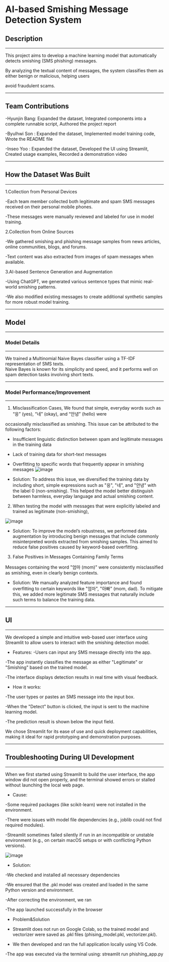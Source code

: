 # AI-based Smishing Message Detection System

## Description
---

This project aims to develop a machine learning model that automatically detects smishing (SMS phishing) messages. 

By analyzing the textual content of messages, the system classifies them as either benign or malicious, helping users 

avoid fraudulent scams.

---

## Team Contributions
-Hyunjin Bang: Expanded the dataset, Integrated components into a complete runnable script, Authored the project report

-Byulhwi Son : Expanded the dataset, Implemented model training code, Wrote the README file 

-Inseo Yoo   : Expanded the dataset, Developed the UI using Streamlit, Created usage examples, Recorded a demonstration video

---
## How the Dataset Was Built
---

1.Collection from Personal Devices

-Each team member collected both legitimate and spam SMS messages received on their personal mobile phones. 

-These messages were manually reviewed and labeled for use in model training.

2.Collection from Online Sources

-We gathered smishing and phishing message samples from news articles, online communities, blogs, and forums.

-Text content was also extracted from images of spam messages when available.

3.AI-based Sentence Generation and Augmentation

-Using ChatGPT, we generated various sentence types that mimic real-world smishing patterns.

-We also modified existing messages to create additional synthetic samples for more robust model training.

---

##  Model
---

### Model Details
---

We trained a Multinomial Naive Bayes classifier using a TF-IDF representation of SMS texts.  
Naive Bayes is known for its simplicity and speed, and it performs well on spam detection tasks involving short texts.

---

### Model Performance/Improvement
---
1.  Misclassification Cases, We found that simple, everyday words such as “응” (yes), “네” (okay), and “안녕” (hello) were

occasionally misclassified as smishing. This issue can be attributed to the following factors:

- Insufficient linguistic distinction between spam and legitimate messages in the training data

- Lack of training data for short-text messages

- Overfitting to specific words that frequently appear in smishing messages
![image](https://github.com/user-attachments/assets/c08c7711-45f8-4601-a015-d06230f0d7aa)

* Solution: To address this issue, we diversified the training data by including short, simple expressions such as "응", "네", and "안녕" with the label 0 (non-smishing). This helped the model better distinguish between harmless, everyday language and actual smishing content.
  
2. When testing the model with messages that were explicitly labeled and trained as legitimate (non-smishing),

![image](https://github.com/user-attachments/assets/5ddc6693-b35b-439f-8eb3-8c3b6c22a6bb)

* Solution: To improve the model’s robustness, we performed data augmentation by introducing benign messages that include commonly misinterpreted words extracted from smishing samples. This aimed to reduce false positives caused by keyword-based overfitting.

3. False Positives in Messages Containing Family Terms

Messages containing the word "엄마 (mom)" were consistently misclassified as smishing, even in clearly benign contexts.

* Solution: We manually analyzed feature importance and found overfitting to certain keywords like "엄마", "아빠" (mom, dad).
To mitigate this, we added more legitimate SMS messages that naturally include such terms to balance the training data.

---

## UI
---
We developed a simple and intuitive web-based user interface using Streamlit to allow users to interact with the smishing detection model.

* Features:
-Users can input any SMS message directly into the app.

-The app instantly classifies the message as either "Legitimate" or "Smishing" based on the trained model.

-The interface displays detection results in real time with visual feedback.

* How it works:

-The user types or pastes an SMS message into the input box.

-When the "Detect" button is clicked, the input is sent to the machine learning model.

-The prediction result is shown below the input field.

We chose Streamlit for its ease of use and quick deployment capabilities, making it ideal for rapid prototyping and demonstration purposes.

---

## Troubleshooting During UI Development
---
When we first started using Streamlit to build the user interface, the app window did not open properly, and the terminal showed errors or stalled without launching the local web page.

* Cause:

-Some required packages (like scikit-learn) were not installed in the environment.

-There were issues with model file dependencies (e.g., joblib could not find required modules).

-Streamlit sometimes failed silently if run in an incompatible or unstable environment (e.g., on certain macOS setups or with conflicting Python versions).

![image](https://github.com/user-attachments/assets/fc653025-f78d-4ec9-ab64-ad99e2e847e8)


* Solution:

-We checked and installed all necessary dependencies

-We ensured that the .pkl model was created and loaded in the same Python version and environment.

-After correcting the environment, we ran

-The app launched successfully in the browser

* Problem&Solution

- Streamlit does not run on Google Colab, so the trained model and vectorizer were saved as .pkl files (phising_model.pkl, vectorizer.pkl).

- We then developed and ran the full application locally using VS Code.

-The app was executed via the terminal using: streamlit run phishing_app.py







